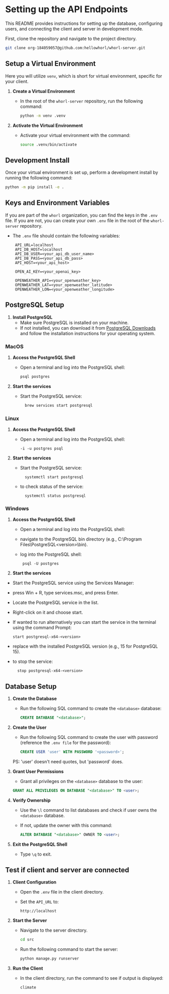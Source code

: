 # Setting up the API Endpoints

This README provides instructions for setting up the database, configuring users, and connecting the client and server in development mode.

First, clone the repository and navigate to the project directory.

```bash
git clone org-184059057@github.com:hellowhorl/whorl-server.git
```

## Setup a Virtual Environment

Here you will utilize `venv`, which is short for virtual environment, specific for your client.

1. **Create a Virtual Environment**  
    - In the root of the `whorl-server` repository, run the following command:

      ```bash
      python -m venv .venv
      ```

2. **Activate the Virtual Environment**  
    - Activate your virtual environment with the command:

      ```bash
      source .venv/bin/activate
      ```

## Development Install

Once your virtual environment is set up, perform a development install by running the following command:

```bash
python -m pip install -e .
```

## Keys and Environment Variables

If you are part of the `whorl` organization, you can find the keys in the `.env` file. If you are not, you can create your own `.env` file in the root of the `whorl-server` repository.

- The `.env` file should contain the following variables:

     ```plaintext
      API_URL=localhost
      API_DB_HOST=localhost
      API_DB_USER=<your_api_db_user_name>
      API_DB_PASS=<your_api_db_pass>
      API_HOST=<your_api_host>

      OPEN_AI_KEY=<your_openai_key>

      OPENWEATHER_API=<your_openweather_key>
      OPENWEATHER_LAT=<your_openweather_latitude>
      OPENWEATHER_LON=<your_openweather_longitude>
     ```

## PostgreSQL Setup

1. **Install PostgreSQL**  
   - Make sure PostgreSQL is installed on your machine.  
   - If not installed, you can download it from [PostgreSQL Downloads](https://www.postgresql.org/download/) and follow the installation instructions for your operating system.

### MacOS

1. **Access the PostgreSQL Shell**  
   - Open a terminal and log into the PostgreSQL shell:  

     ```bash
     psql postgres
     ```

2. **Start the services**
    - Start the PostgreSQL service:

      ```bash
        brew services start postgresql
      ```

### Linux
1. **Access the PostgreSQL Shell**  
   - Open a terminal and log into the PostgreSQL shell:  

     ```sudo 
     -i -u postgres psql
     ```
2. **Start the services**
    - Start the PostgreSQL service:

      ```sudo
        systemctl start postgresql
      ```
    - to check status of the service: 

      ```sudo
        systemctl status postgresql
      ```
### Windows
1. **Access the PostgreSQL Shell**  
   - Open a terminal and log into the PostgreSQL shell:
   - navigate to the PostgreSQL bin directory (e.g., C:\Program Files\PostgreSQL\<version>\bin).
   - log into the PostgreSQL shell:   
     
     ```sudo
      psql -U postgres
     ```
2. **Start the services**
  - Start the PostgreSQL service using the Services Manager:
  - press Win + R, type services.msc, and press Enter.
  - Locate the PostgreSQL service in the list.
  - Right-click on it and choose start.

  - If wanted to run alternatively you can start the service in the terminal using the command Prompt: 
  
    ```net
    start postgresql-x64-<version>
    ```
  - replace <version> with the installed PostgreSQL version (e.g., 15 for PostgreSQL 15).
  
  - to stop the service: 
    
    ```net
      stop postgresql-x64-<version>
    ```
## Database Setup

1. **Create the Database**  
   - Run the following SQL command to create the `<database>` database:

     ```sql
     CREATE DATABASE "<database>";
     ```

2. **Create the User**
    - Run the following SQL command to create the user with password (reference the `.env file` for the password):

        ```sql
        CREATE USER 'user' WITH PASSWORD '<password>';
        ```

    PS: 'user' doesn't need quotes, but 'password' does.

3. **Grant User Permissions**  
   - Grant all privileges on the `<database>` database to the user:  

    ```sql
    GRANT ALL PRIVILEGES ON DATABASE "<database>" TO <user>;
    ```

4. **Verify Ownership**  
   - Use the `\l` command to list databases and check if user owns the `<database>` database.  
   - If not, update the owner with this command:

     ```sql
     ALTER DATABASE "<database>" OWNER TO <user>;
     ```

5. **Exit the PostgreSQL Shell**  
   - Type `\q` to exit.

## Test if client and server are connected

1. **Client Configuration**  
   - Open the `.env` file in the client directory.  
   - Set the `API_URL` to:  

     ```plaintext
     http://localhost
     ```

2. **Start the Server**  
   - Navigate to the server directory.

     ```bash
     cd src
     ```

   - Run the following command to start the server:

     ```bash
     python manage.py runserver
     ```

3. **Run the Client**  
   - In the client directory, run the command to see if output is displayed:

     ```bash
     climate
     ```
